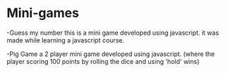 # Mini-games


-Guess my number
this is a mini game developed using javascript. it was made while learning a javascript course.


-Pig Game
a 2 player mini game developed using javascript. 
(where the player scoring 100 points by rolling the dice and using 'hold' wins)
